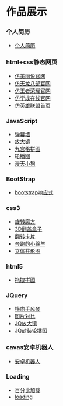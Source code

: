 # 作品展示

### 个人简历
<ul>
    <li>
        <a href="./作品/个人简历网站/个人简历.html" target="_blink">个人简历</a>
    </li>
</ul>

### html+css静态网页
<ul>
    <li>
        <a href="./作品/html+css静态网页/仿美丽说/demo.html" target="_blink">仿美丽说官网</a>
    </li>
    <li>
        <a href="./作品/html+css静态网页/仿天龙八部官网/demo.html" target="_blink">仿天龙八部官网</a>
    </li>
    <li>
        <a href="./作品/html+css静态网页/仿王者荣耀/index.html" target="_blink">仿王者荣耀官网</a>
    </li>
    <li>
        <a href="./作品/html+css静态网页/仿学成在线/demo.html" target="_blink">仿学成在线官网</a>
    </li>
    <li>
        <a href="./作品/html+css静态网页/仿英雄联盟首页/demo.html" target="_blink">仿英雄联盟首页</a>
    </li>
</ul>

### JavaScript
<ul>
    <li>
        <a href="./作品/JavaScript/弹幕墙/弹幕墙.html" target="_blink">弹幕墙</a>
    </li>
    <li>
        <a href="./作品/JavaScript/放大镜/仿京东放大镜.html" target="_blink">放大镜</a>
    </li>
    <li>
        <a href="./作品/JavaScript/九宫格拼图/九宫格拼图.html" target="_blink">九宫格拼图</a>
    </li>
    <li>
        <a href="./作品/JavaScript/轮播图/轮播图.html" target="_blink">轮播图</a>
    </li>
    <li>
        <a href="./作品/JavaScript/漫天小狗狗/demo.html" target="_blink">漫天小狗</a>
    </li>
</ul>

### BootStrap
<ul>
    <li>
        <a href="./作品/bootstrap/bootstrap响应式/index.html" target="_blink">bootstrap响应式</a>
    </li>
</ul>

### css3
<ul>
    <li>
        <a href="./作品/css3/01-旋转魔方/demo.html" target="_blink">旋转魔方</a>
    </li>
    <li>
        <a href="./作品/css3/02-3D翻盖盒子/index.html" target="_blink">3D翻盖盒子</a>
    </li>
    <li>
        <a href="./作品/css3/03-翻转卡片/卡片.html" target="_blink">翻转卡片</a>
    </li>
    <li>
        <a href="./作品/css3/04-奔跑的小绵羊/小绵羊.html" target="_blink">奔跑的小绵羊</a>
    </li>
    <li>
        <a href="./作品/css3/05-立体柱形图/1 案例.html" target="_blink">立体柱形图</a>
    </li>
</ul>

### html5
<ul>
    <li>
        <a href="./作品/html5/拖拽拼图/拖拽拼图.html" target="_blink">拖拽拼图</a>
    </li>
</ul>

### JQuery
<ul>
    <li>
        <a href="./作品/JQuery/横向手风琴效果/2 横向手风琴.html" target="_blink">横向手风琴</a>
    </li>
    <li>
        <a href="./作品/JQuery/图片对比/图片对比.html" target="_blink">图片对比</a>
    </li>
    <li>
        <a href="./作品/JQuery/JQ放大镜/jQ放大镜.html" target="_blink">JQ放大镜</a>
    </li>
    <li>
        <a href="./作品/JQuery/JQ封装轮播图/封装轮播图.html" target="_blink">JQ封装轮播图</a>
    </li>
</ul>

### cavas安卓机器人
<ul>
    <li>
        <a href="./作品/3 安卓机器人.html" target="_blink">安卓机器人</a>
    </li>
</ul>

### Loading
<ul>
    <li>
        <a href="./作品/loading/百分比加载动画.html" target="_blink">百分比加载</a>
    </li>
    <li>
        <a href="./作品/loading/loading.html" target="_blink">loading</a>
    </li>
</ul>

<!-- ### Vue项目 -->
<!-- <ul>
    <li>
        <a href="./作品/vue项目/coffee/dist/index.html" target="_blink">咖啡商城</a>
    </li>
</ul> -->



